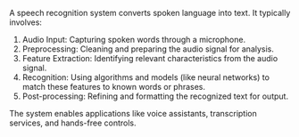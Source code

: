 A speech recognition system converts spoken language into text. It typically involves:

1. Audio Input: Capturing spoken words through a microphone.
2. Preprocessing: Cleaning and preparing the audio signal for analysis.
3. Feature Extraction: Identifying relevant characteristics from the audio signal.
4. Recognition: Using algorithms and models (like neural networks) to match these features to known words or phrases.
5. Post-processing: Refining and formatting the recognized text for output.

The system enables applications like voice assistants, transcription services, and hands-free controls.

